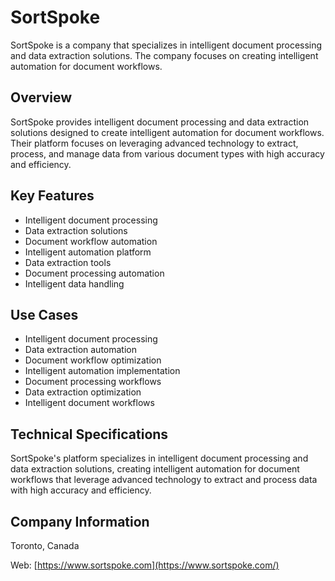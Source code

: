 # SortSpoke

SortSpoke is a company that specializes in intelligent document processing and data extraction solutions. The company focuses on creating intelligent automation for document workflows.

## Overview

SortSpoke provides intelligent document processing and data extraction solutions designed to create intelligent automation for document workflows. Their platform focuses on leveraging advanced technology to extract, process, and manage data from various document types with high accuracy and efficiency.

## Key Features

- Intelligent document processing
- Data extraction solutions
- Document workflow automation
- Intelligent automation platform
- Data extraction tools
- Document processing automation
- Intelligent data handling

## Use Cases

- Intelligent document processing
- Data extraction automation
- Document workflow optimization
- Intelligent automation implementation
- Document processing workflows
- Data extraction optimization
- Intelligent document workflows

## Technical Specifications

SortSpoke's platform specializes in intelligent document processing and data extraction solutions, creating intelligent automation for document workflows that leverage advanced technology to extract and process data with high accuracy and efficiency.

## Company Information

Toronto, Canada

Web: [https://www.sortspoke.com](https://www.sortspoke.com/) 